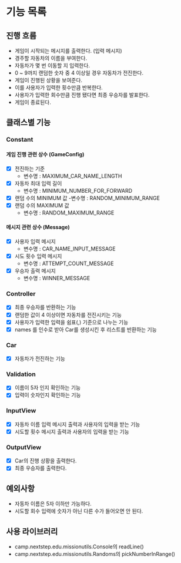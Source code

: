 # 기능 목록

## 진행 흐름
- 게임이 시작되는 메시지를 출력한다. (입력 메시지)
- 경주할 자동차의 이름을 부여한다.
- 자동차가 몇 번 이동할 지 입력한다.
- 0 ~ 9까지 랜덤한 숫자 중 4 이상일 경우 자동차가 전진한다.
- 게임이 진행된 상황을 보여준다.
- 이를 사용자가 입력한 횟수만큼 반복한다.
- 사용자가 입력한 회수만큼 진행 됐다면 최종 우승자를 발표한다.
- 게임이 종료된다.

## 클래스별 기능
### Constant
#### 게임 진행 관련 상수 (GameConfig)
- [x] 전진하는 기준
  - 변수명 : MAXIMUM_CAR_NAME_LENGTH
- [x] 자동차 최대 입력 길이
  - 변수명 : MINIMUM_NUMBER_FOR_FORWARD
- [x] 랜덤 수의 MINIMUM 값
  -변수명 : RANDOM_MINIMUM_RANGE
- [x] 랜덤 수의 MAXIMUM 값
  - 변수명 : RANDOM_MAXIMUM_RANGE
#### 메시지 관련 상수 (Message)
- [x] 사용자 입력 메시지
  - 변수명 : CAR_NAME_INPUT_MESSAGE
- [x] 시도 횟수 입력 메시지
  - 변수명 : ATTEMPT_COUNT_MESSAGE
- [x] 우승자 출력 메시지
  - 변수명 : WINNER_MESSAGE

### Controller
- [x] 최종 우승자를 반환하는 기능
- [x] 랜덤한 값이 4 이상이면 자동차를 전진시키는 기능
- [x] 사용자가 입력한 입력을 쉼표(,) 기준으로 나누는 기능
- [x] names 를 인수로 받아 Car를 생성시킨 후 리스트를 반환하는 기능

### Car
- [x] 자동차가 전진하는 기능

### Validation
- [x] 이름이 5자 인지 확인하는 기능
- [x] 입력이 숫자인지 확인하는 기능

### InputView
- [x] 자동차 이름 입력 메시지 출력과 사용자의 입력을 받는 기능
- [x] 시도할 횟수 메시지 출력과 사용자의 입력을 받는 기능

### OutputView
- [x] Car의 진행 상황을 출력한다.
- [x] 최종 우승자를 출력한다.

## 예외사항
- 자동차 이름은 5자 이하만 가능하다.
- 시도할 회수 입력에 숫자가 아닌 다른 수가 들어오면 안 된다.

## 사용 라이브러리
- camp.nextstep.edu.missionutils.Console의 readLine()
- camp.nextstep.edu.missionutils.Randoms의 pickNumberInRange()
